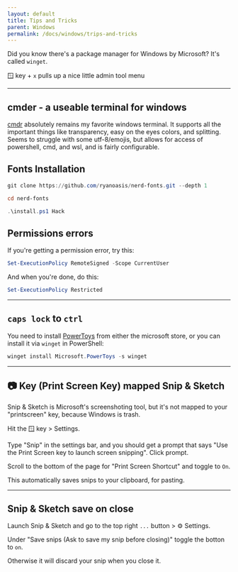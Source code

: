 ```yaml
---
layout: default
title: Tips and Tricks
parent: Windows
permalink: /docs/windows/trips-and-tricks
---
```


Did you know there's a package manager for Windows by Microsoft? It's called `winget`.

🪟 key + `x` pulls up a nice little admin tool menu

---
## cmder - a useable terminal for windows
[cmdr](https://cmder.net/) absolutely remains my favorite windows terminal. It supports all the important things like transparency, easy on the eyes colors, and splitting. Seems to struggle with some utf-8/emojis, but allows for access of powershell, cmd, and wsl, and is fairly configurable.

## Fonts Installation

```powershell
git clone https://github.com/ryanoasis/nerd-fonts.git --depth 1

cd nerd-fonts

.\install.ps1 Hack
```

## Permissions errors
If you're getting a permission error, try this:
```powershell
Set-ExecutionPolicy RemoteSigned -Scope CurrentUser
```
And when you're done, do this:
```powershell
Set-ExecutionPolicy Restricted
```

---
## `caps lock` to `ctrl`
You need to install [PowerToys](https://github.com/microsoft/PowerToys) from either the microsoft store, or you can install it via `winget` in PowerShell:

```powershell
winget install Microsoft.PowerToys -s winget
```

---
## 📷 Key (Print Screen Key) mapped Snip & Sketch
Snip & Sketch is Microsoft's screenshoting tool, but it's not mapped to your "printscreen" key, because Windows is trash.

Hit the 🪟 key > Settings.

Type "Snip" in the settings bar, and you should get a prompt that says "Use the Print Screen key to launch screen snipping". Click prompt.

Scroll to the bottom of the page for "Print Screen Shortcut" and toggle to `On`.

This automatically saves snips to your clipboard, for pasting.

---
## Snip & Sketch save on close
Launch Snip & Sketch and go to the top right `...` button > ⚙️ Settings.

Under "Save snips (Ask to save my snip before closing)" toggle the botton to `on`.

Otherwise it will discard your snip when you close it.
